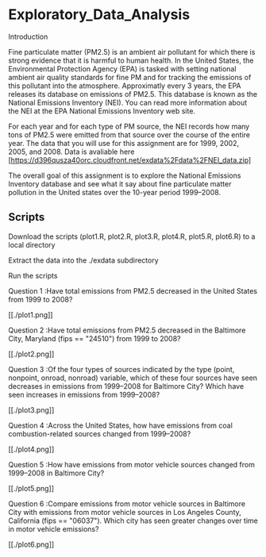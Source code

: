 # Exploratory_Data_Analysis
Introduction

Fine particulate matter (PM2.5) is an ambient air pollutant for which there is strong evidence that it is harmful to human health. 
In the United States, the Environmental Protection Agency (EPA) is tasked with setting national ambient air quality standards for fine PM and for tracking the emissions of this pollutant into the atmosphere. 
Approximatly every 3 years, the EPA releases its database on emissions of PM2.5. 
This database is known as the National Emissions Inventory (NEI). 
You can read more information about the NEI at the EPA National Emissions Inventory web site.

For each year and for each type of PM source, the NEI records how many tons of PM2.5 were emitted from that source over the course of the entire year. 
The data that you will use for this assignment are for 1999, 2002, 2005, and 2008.
Data is avaliable here [https://d396qusza40orc.cloudfront.net/exdata%2Fdata%2FNEI_data.zip]

The overall goal of this assignment is to explore the National Emissions Inventory database and see what it say about fine particulate matter pollution in the United states over the 10-year period 1999–2008. 

## Scripts 
Download the scripts (plot1.R, plot2.R, plot3.R, plot4.R, plot5.R, plot6.R) to a local directory

Extract the data into the ./exdata subdirectory

Run the scripts



Question 1 :Have total emissions from PM2.5 decreased in the United States from 1999 to 2008?

[[./plot1.png]]

Question 2 :Have total emissions from PM2.5 decreased in the Baltimore City, Maryland (fips == "24510") from 1999 to 2008?

[[./plot2.png]]

Question 3 :Of the four types of sources indicated by the type (point, nonpoint, onroad, nonroad) variable, which of these four sources have seen decreases in emissions from 1999–2008 for Baltimore City? Which have seen increases in emissions from 1999–2008?

[[./plot3.png]]

Question 4 :Across the United States, how have emissions from coal combustion-related sources changed from 1999–2008?

[[./plot4.png]]

Question 5 :How have emissions from motor vehicle sources changed from 1999–2008 in Baltimore City?

[[./plot5.png]]

Question 6 :Compare emissions from motor vehicle sources in Baltimore City with emissions from motor vehicle sources in Los Angeles County, California (fips == "06037"). Which city has seen greater changes over time in motor vehicle emissions?

[[./plot6.png]]
